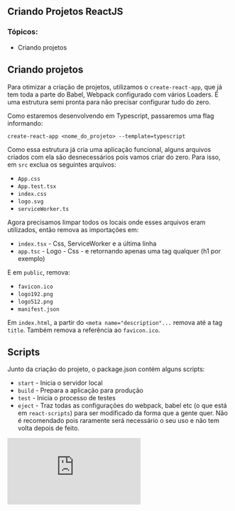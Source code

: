 ## Criando Projetos ReactJS

### Tópicos:

* Criando projetos

## Criando projetos

Para otimizar a criação de projetos, utilizamos o `create-react-app`, que já tem toda a parte do Babel, Webpack configurado com vários Loaders. É uma estrutura semi pronta para não precisar configurar tudo do zero.

Como estaremos desenvolvendo em Typescript, passaremos uma flag informando:

```
create-react-app <nome_do_projeto> --template=typescript
```

Como essa estrutura já cria uma aplicação funcional, alguns arquivos criados com ela são desnecessários pois vamos criar do zero. Para isso, em `src` exclua os seguintes arquivos:

* `App.css`
* `App.test.tsx`
* `index.css`
* `logo.svg`
* `serviceWorker.ts`

Agora precisamos limpar todos os locais onde esses arquivos eram utilizados, então remova as importações em:

* `index.tsx` - Css, ServiceWorker e a última linha
* `app.tsc` - Logo - Css - e retornando apenas uma tag qualquer (h1 por exemplo)

E em `public`, remova:

* `favicon.ico`
* `logo192.png`
* `logo512.png`
* `manifest.json`

Em `index.html`, a partir do `<meta name="description"...` remova até a tag `title`. Também remova a referência ao `favicon.ico`.

## Scripts

Junto da criação do projeto, o package.json contém alguns scripts:

* `start` - Inicia o servidor local
* `build` - Prepara a aplicação para produção
* `test` - Inicia o processo de testes
* `eject` - Traz todas as configurações do webpack, babel etc (o que está em `react-scripts`) para ser modificado da forma que a gente quer. Não é recomendado pois raramente será necessário o seu uso e não tem volta depois de feito.

![Padrões de Projeto](https://github.com/brunosana/dev-gostack/blob/master/NodeJS/PadroesEDebugNodeJS.md)